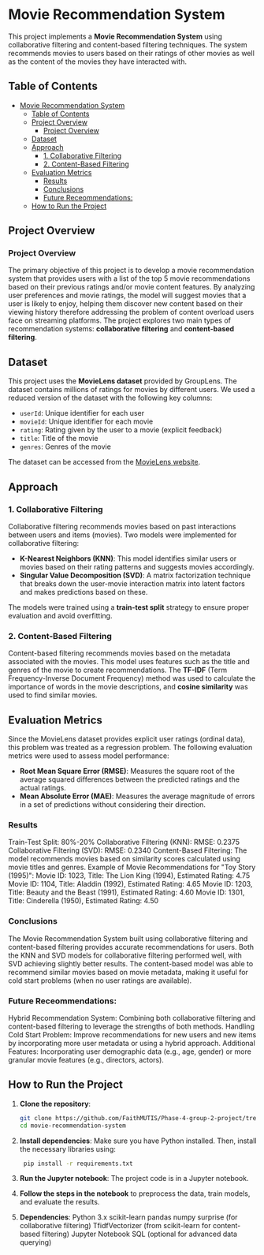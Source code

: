 # Movie Recommendation System

This project implements a **Movie Recommendation System** using collaborative filtering and content-based filtering techniques. The system recommends movies to users based on their ratings of other movies as well as the content of the movies they have interacted with.

## Table of Contents

- [Movie Recommendation System](#movie-recommendation-system)
  - [Table of Contents](#table-of-contents)
  - [Project Overview](#project-overview)
    - [Project Overview](#project-overview-1)
  - [Dataset](#dataset)
  - [Approach](#approach)
    - [1. Collaborative Filtering](#1-collaborative-filtering)
    - [2. Content-Based Filtering](#2-content-based-filtering)
  - [Evaluation Metrics](#evaluation-metrics)
    - [Results](#results)
    - [Conclusions](#conclusions)
    - [Future Receommendations:](#future-receommendations)
  - [How to Run the Project](#how-to-run-the-project)

## Project Overview
### Project Overview
The primary objective of this project is to develop a movie recommendation system that provides users with a list of the top 5 movie recommendations based on their previous ratings and/or movie content features. By analyzing user preferences and movie ratings, the model will suggest movies that a user is likely to enjoy, helping them discover new content based on their viewing history therefore addressing the problem of content overload users face on streaming platforms.
The project explores two main types of recommendation systems: **collaborative filtering** and **content-based filtering**.

## Dataset

This project uses the **MovieLens dataset** provided by GroupLens. The dataset contains millions of ratings for movies by different users. We used a reduced version of the dataset with the following key columns:

- `userId`: Unique identifier for each user
- `movieId`: Unique identifier for each movie
- `rating`: Rating given by the user to a movie (explicit feedback)
- `title`: Title of the movie
- `genres`: Genres of the movie

The dataset can be accessed from the [MovieLens website](https://grouplens.org/datasets/movielens/).

## Approach

### 1. Collaborative Filtering

Collaborative filtering recommends movies based on past interactions between users and items (movies). Two models were implemented for collaborative filtering:

- **K-Nearest Neighbors (KNN)**: This model identifies similar users or movies based on their rating patterns and suggests movies accordingly.
- **Singular Value Decomposition (SVD)**: A matrix factorization technique that breaks down the user-movie interaction matrix into latent factors and makes predictions based on these.

The models were trained using a **train-test split** strategy to ensure proper evaluation and avoid overfitting.

### 2. Content-Based Filtering

Content-based filtering recommends movies based on the metadata associated with the movies. This model uses features such as the title and genres of the movie to create recommendations. The **TF-IDF** (Term Frequency-Inverse Document Frequency) method was used to calculate the importance of words in the movie descriptions, and **cosine similarity** was used to find similar movies.

## Evaluation Metrics

Since the MovieLens dataset provides explicit user ratings (ordinal data), this problem was treated as a regression problem. The following evaluation metrics were used to assess model performance:

- **Root Mean Square Error (RMSE)**: Measures the square root of the average squared differences between the predicted ratings and the actual ratings.
- **Mean Absolute Error (MAE)**: Measures the average magnitude of errors in a set of predictions without considering their direction.

### Results
Train-Test Split: 80%-20%
Collaborative Filtering (KNN):
RMSE: 0.2375
Collaborative Filtering (SVD):
RMSE: 0.2340
Content-Based Filtering:
The model recommends movies based on similarity scores calculated using movie titles and genres.
Example of Movie Recommendations for "Toy Story (1995)":
Movie ID: 1023, Title: The Lion King (1994), Estimated Rating: 4.75
Movie ID: 1104, Title: Aladdin (1992), Estimated Rating: 4.65
Movie ID: 1203, Title: Beauty and the Beast (1991), Estimated Rating: 4.60
Movie ID: 1301, Title: Cinderella (1950), Estimated Rating: 4.50

### Conclusions
The Movie Recommendation System built using collaborative filtering and content-based filtering provides accurate recommendations for users. Both the KNN and SVD models for collaborative filtering performed well, with SVD achieving slightly better results. The content-based model was able to recommend similar movies based on movie metadata, making it useful for cold start problems (when no user ratings are available).

### Future Receommendations:
Hybrid Recommendation System: Combining both collaborative filtering and content-based filtering to leverage the strengths of both methods.
Handling Cold Start Problem: Improve recommendations for new users and new items by incorporating more user metadata or using a hybrid approach.
Additional Features: Incorporating user demographic data (e.g., age, gender) or more granular movie features (e.g., directors, actors).

## How to Run the Project

1. **Clone the repository**:
   ```bash
   git clone https://github.com/FaithMUTIS/Phase-4-group-2-project/tree/main
   cd movie-recommendation-system

2. **Install dependencies**: Make sure you have Python installed. Then, install the necessary libraries using:
   ```bash
    pip install -r requirements.txt

3. **Run the Jupyter notebook**: The project code is in a Jupyter notebook.
   
4. **Follow the steps in the notebook** to preprocess the data, train models, and evaluate the results.
   
5. **Dependencies**:
Python 3.x
scikit-learn
pandas
numpy
surprise (for collaborative filtering)
TfidfVectorizer (from scikit-learn for content-based filtering)
Jupyter Notebook
SQL (optional for advanced data querying)
